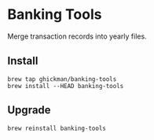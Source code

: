 # Banking Tools

Merge transaction records into yearly files.

## Install

    brew tap ghickman/banking-tools
    brew install --HEAD banking-tools


## Upgrade

    brew reinstall banking-tools
